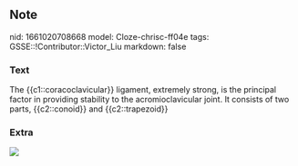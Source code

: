 ## Note
nid: 1661020708668
model: Cloze-chrisc-ff04e
tags: GSSE::!Contributor::Victor_Liu
markdown: false

### Text
<div>
  The {{c1::coracoclavicular}} ligament, extremely strong, is the
  principal factor in providing stability to the acromioclavicular
  joint. It consists of two parts, {{c2::conoid}} and
  {{c2::trapezoid}}
</div>

### Extra
<img src="Gray326.png">
